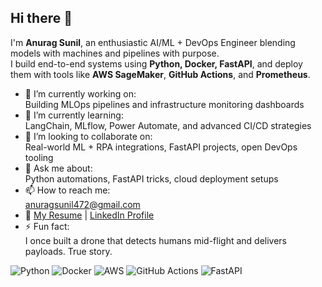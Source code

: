 ## Hi there 👋

I'm **Anurag Sunil**, an enthusiastic AI/ML + DevOps Engineer blending models with machines and pipelines with purpose.  
I build end-to-end systems using **Python, Docker, FastAPI**, and deploy them with tools like **AWS SageMaker**, **GitHub Actions**, and **Prometheus**.


- 🔭 I’m currently working on:  
  Building MLOps pipelines and infrastructure monitoring dashboards  
- 🌱 I’m currently learning:  
  LangChain, MLflow, Power Automate, and advanced CI/CD strategies  
- 👯 I’m looking to collaborate on:  
  Real-world ML + RPA integrations, FastAPI projects, open DevOps tooling  
- 💬 Ask me about:  
  Python automations, FastAPI tricks, cloud deployment setups  
- 📫 How to reach me:  
  [anuragsunil472@gmail.com](mailto:anuragsunil472@gmail.com)  
- 📄 [My Resume](https://docs.google.com/document/d/11aioje8yphTPD4-9trNLw2nuLtyA5ikUsL59dmsKSKQ/edit?usp=sharing) | [LinkedIn Profile](https://linkedin.com/in/anuragsunil)  
- ⚡ Fun fact:  
  I once built a drone that detects humans mid-flight and delivers payloads. True story.

![Python](https://img.shields.io/badge/Python-3776AB?style=flat&logo=python&logoColor=white)
![Docker](https://img.shields.io/badge/Docker-2496ED?style=flat&logo=docker&logoColor=white)
![AWS](https://img.shields.io/badge/AWS-SageMaker-orange?style=flat&logo=amazonaws&logoColor=white)
![GitHub Actions](https://img.shields.io/badge/GitHub%20Actions-blue?style=flat&logo=githubactions&logoColor=white)
![FastAPI](https://img.shields.io/badge/FastAPI-005571?style=flat&logo=fastapi)

